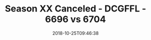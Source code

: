 ---
title: Season XX Canceled - DCGFFL - 6696 vs 6704
teams_score:
- team: 6696
  score:
- team: 6704
  score: 20
mvp: E. Guerra (Navy); E. Green (Red)
game-ball: C. Gillyard (Navy); M. Weir (Red)
season: 17
week: 5
date: '2018-10-25T09:46:38'
pageid: season-17-week-5-october-19-21-2018-6696-vs-6704
---